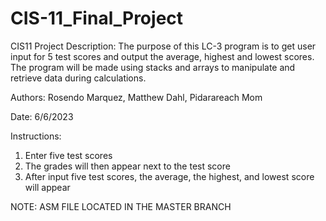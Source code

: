 # CIS-11_Final_Project
CIS11 Project Description: The purpose of this LC-3 program is to get user input for 5 test scores and output the average, highest
and lowest scores. The program will be made using stacks and arrays to manipulate and retrieve data
during calculations.

Authors: Rosendo Marquez, Matthew Dahl, Pidarareach Mom

Date: 6/6/2023

Instructions:
1. Enter five test scores
2. The grades will then appear next to the test score
3. After input five test scores, the average, the highest, and lowest score will appear

NOTE: ASM FILE LOCATED IN THE MASTER BRANCH
